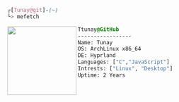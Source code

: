 

```css
┌[Tunay@git]-(~)
└> mefetch
```
 

<div style="display:block;text-align:left"><img align="left" src="https://user-images.githubusercontent.com/56447720/215329483-0f7dcda1-71a7-495a-9097-2393af297636.png" border="0" style="width:156px;">
  
  ```css
  Ttunay@GitHub
  -----------------
  Name: Tunay
  OS: ArchLinux x86_64
  DE: Hyprland 
  Languages: ["C","JavaScript"]
  Intrests: ["Linux", "Desktop"]  
  Uptime: 2 Years
  ```
</div>








